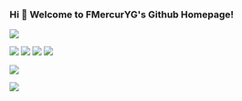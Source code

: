 ### Hi 🎉 Welcome to FMercurYG's Github Homepage!
<img src="https://readme-typing-svg.herokuapp.com/?lines=Welcome,%20visitor!;Hello%20Github%20World!&font=Roboto" />
<p>
<img src="https://img.shields.io/static/v1?label=Program&message=Python&color=blue"/>
<a href="https://blog.csdn.net/wangzirui32"><img src="https://img.shields.io/static/v1?label=Blog&message=CSDN&color=red"/></a>
<a href="https://space.bilibili.com/1513364019"><img src="https://img.shields.io/static/v1?label=Video&message=Bilibili&color=cyan"/></a>
<img src="https://visitor-badge.glitch.me/badge?page_id=https://github.com/wangzirui32&right_color=red" />
</p>

![](https://github-readme-stats.vercel.app/api?username=FMercurYG&show_icons=true&theme=dark&count_private=true)

![](https://stats.justsong.cn/api/bilibili/?id=4132286&theme=dark)



